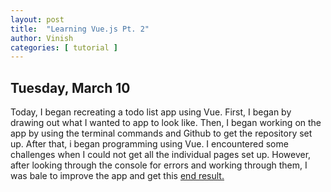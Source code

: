 ```yaml
---
layout: post
title:  "Learning Vue.js Pt. 2"
author: Vinish
categories: [ tutorial ]
---
```


## Tuesday, March 10

Today, I began recreating a todo list app using Vue. First, I began by drawing out what I wanted to app to look like. Then, I began working on the app by using the terminal commands and Github to get the repository set up. After that, i began programming using Vue. I encountered some challenges when I could not get all the individual pages set up. However, after looking through the console for errors and working through them, I was bale to improve the app and get this [end result.](https://xiomaraquinonez.github.io/todolist/) 
